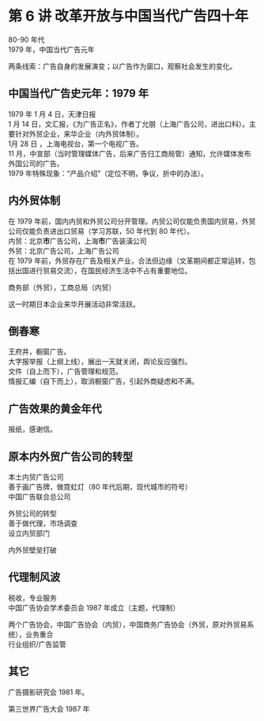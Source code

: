 # 第 6 讲 改革开放与中国当代广告四十年
80-90 年代  
1979 年，中国当代广告元年

两条线索：广告自身的发展演变；以广告作为窗口，观察社会发生的变化。

## 中国当代广告史元年：1979 年
1979 年 1 月 4 日，天津日报  
1 月 14 日，文汇报，《为广告正名》，作者丁允朋（上海广告公司，进出口科）。主要针对外贸企业，来华企业（内外贸体制）。  
1月 28 日 ，上海电视台，第一个电视广告。  
11 月，中宣部（当时管理媒体广告，后来广告归工商局管）通知，允许媒体发布外国公司的广告。  
1979 年特殊现象：“产品介绍”（定位不明，争议，折中的办法）。

## 内外贸体制
在 1979 年前，国内内贸和外贸公司分开管理。内贸公司仅能负责国内贸易，外贸公司仅能负责进出口贸易（学习苏联，50 年代到 80 年代）。  
内贸：北京**市**广告公司，上海**市**广告装潢公司  
外贸：北京广告公司，上海广告公司  
在 1979 年前，外贸存在广告及相关产业，合法但边缘（文革期间都正常运转，包括出国进行贸易交流），在国民经济生活中不占有重要地位。

商务部（外贸），工商总局（内贸）

这一时期日本企业来华开展活动非常活跃。

## 倒春寒
王府井，橱窗广告。  
大字报举报（上纲上线），展出一天就关闭，舆论反应强烈。  
文件（自上而下），广告管理和规范。  
情报汇编（自下而上），取消橱窗广告，引起外商疑虑和不满。  

## 广告效果的黄金年代
报纸，感谢信。

## 原本内外贸广告公司的转型
本土内贸广告公司  
善于画广告牌，做霓虹灯（80 年代后期，现代城市的符号）  
中国广告联合总公司

外贸公司的转型  
善于做代理，市场调查  
设立内贸部门

内外贸壁垒打破

## 代理制风波
税收，专业服务  
中国广告协会学术委员会 1987 年成立（主题，代理制）

两个广告协会，中国广告协会（内贸），中国商务广告协会（外贸，原对外贸易系统），业务重合  
行业组织/广告监管

## 其它
广告摄影研究会 1981 年。

第三世界广告大会 1987 年
